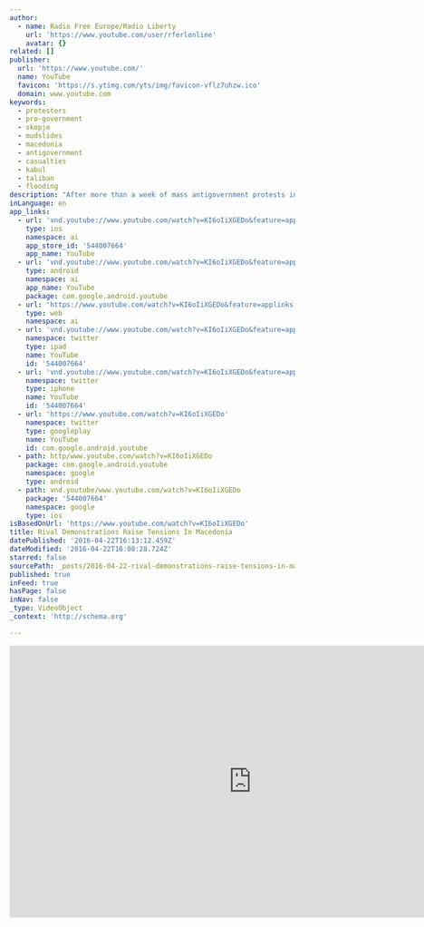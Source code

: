 ```yaml
---
author:
  - name: Radio Free Europe/Radio Liberty
    url: 'https://www.youtube.com/user/rferlonline'
    avatar: {}
related: []
publisher:
  url: 'https://www.youtube.com/'
  name: YouTube
  favicon: 'https://s.ytimg.com/yts/img/favicon-vflz7uhzw.ico'
  domain: www.youtube.com
keywords:
  - protesters
  - pro-government
  - skopje
  - mudslides
  - macedonia
  - antigovernment
  - casualties
  - kabul
  - taliban
  - flooding
description: "After more than a week of mass antigovernment protests in Macedonia, thousands of pro-government demonstrators also took the streets of the capital, Skopje. Singing patriotic songs and promising to defend the country's monuments, pro-government activists labeled opposition demonstrators \"hooligans.\" Originally published at - http://www.rferl.org/media/video/macedonia-counterprotests/27690461.html"
inLanguage: en
app_links:
  - url: 'vnd.youtube://www.youtube.com/watch?v=KI6oIiXGEDo&feature=applinks'
    type: ios
    namespace: ai
    app_store_id: '544007664'
    app_name: YouTube
  - url: 'vnd.youtube://www.youtube.com/watch?v=KI6oIiXGEDo&feature=applinks'
    type: android
    namespace: ai
    app_name: YouTube
    package: com.google.android.youtube
  - url: 'https://www.youtube.com/watch?v=KI6oIiXGEDo&feature=applinks'
    type: web
    namespace: ai
  - url: 'vnd.youtube://www.youtube.com/watch?v=KI6oIiXGEDo&feature=applinks'
    namespace: twitter
    type: ipad
    name: YouTube
    id: '544007664'
  - url: 'vnd.youtube://www.youtube.com/watch?v=KI6oIiXGEDo&feature=applinks'
    namespace: twitter
    type: iphone
    name: YouTube
    id: '544007664'
  - url: 'https://www.youtube.com/watch?v=KI6oIiXGEDo'
    namespace: twitter
    type: googleplay
    name: YouTube
    id: com.google.android.youtube
  - path: http/www.youtube.com/watch?v=KI6oIiXGEDo
    package: com.google.android.youtube
    namespace: google
    type: android
  - path: vnd.youtube/www.youtube.com/watch?v=KI6oIiXGEDo
    package: '544007664'
    namespace: google
    type: ios
isBasedOnUrl: 'https://www.youtube.com/watch?v=KI6oIiXGEDo'
title: Rival Demonstrations Raise Tensions In Macedonia
datePublished: '2016-04-22T16:13:12.459Z'
dateModified: '2016-04-22T16:08:28.724Z'
starred: false
sourcePath: _posts/2016-04-22-rival-demonstrations-raise-tensions-in-macedonia.md
published: true
inFeed: true
hasPage: false
inNav: false
_type: VideoObject
_context: 'http://schema.org'

---
```

<iframe src="https://cdn.embedly.com/widgets/media.html?src=https%3A%2F%2Fwww.youtube.com%2Fembed%2FKI6oIiXGEDo%3Ffeature%3Doembed&amp;url=https%3A%2F%2Fwww.youtube.com%2Fwatch%3Fv%3DKI6oIiXGEDo&amp;image=https%3A%2F%2Fi.ytimg.com%2Fvi%2FKI6oIiXGEDo%2Fhqdefault.jpg&amp;key=b7d04c9b404c499eba89ee7072e1c4f7&amp;type=text%2Fhtml&amp;schema=youtube" width="854" height="480" scrolling="no" frameborder="0" allowfullscreen="" style=""></iframe>